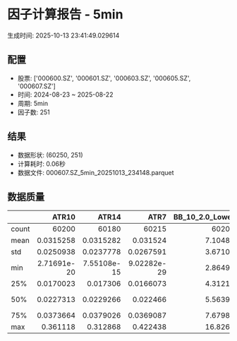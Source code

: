 # 因子计算报告 - 5min

生成时间: 2025-10-13 23:41:49.029614

## 配置

- 股票: ['000600.SZ', '000601.SZ', '000603.SZ', '000605.SZ', '000607.SZ']
- 时间: 2024-08-23 ~ 2025-08-22
- 周期: 5min
- 因子数: 251

## 结果

- 数据形状: (60250, 251)
- 计算耗时: 0.06秒
- 数据文件: 000607.SZ_5min_20251013_234148.parquet

## 数据质量

|       |           ATR10 |           ATR14 |            ATR7 |   BB_10_2.0_Lower |   BB_10_2.0_Middle |   BB_10_2.0_Upper |   BB_10_2.0_Width |   BB_15_2.0_Lower |   BB_15_2.0_Middle |   BB_15_2.0_Upper |   BB_15_2.0_Width |   BB_20_2.0_Lower |   BB_20_2.0_Middle |   BB_20_2.0_Upper |   BB_20_2.0_Width |     BOLB_20 |        CCI10 |        CCI14 |        CCI20 |       EMA12 |       EMA15 |       EMA20 |        EMA3 |        EMA5 |        EMA8 |     FIXLB10 |      FIXLB3 |      FIXLB5 |      FIXLB8 |      FMAX10 |      FMAX15 |      FMAX20 |       FMAX5 |     FMEAN10 |     FMEAN15 |     FMEAN20 |      FMEAN5 |      FMIN10 |      FMIN15 |      FMIN20 |       FMIN5 |      FSTD10 |      FSTD15 |      FSTD20 |       FSTD5 |     LEXLB10 |      LEXLB3 |      LEXLB5 |      LEXLB8 |        MA10 |        MA15 |        MA20 |         MA3 |         MA5 |         MA8 |            MACD |    MACD_12_26_9 |     MACD_6_13_4 |     MACD_8_17_5 |       MACD_HIST |     MACD_SIGNAL |    MEANLB10 |     MEANLB3 |     MEANLB5 |     MEANLB8 |         MSTD10 |        MSTD15 |          MSTD5 |       Momentum1 |      Momentum10 |      Momentum12 |      Momentum15 |      Momentum20 |       Momentum3 |       Momentum5 |       Momentum8 |               OBV |   OBV_SMA10 |   OBV_SMA15 |   OBV_SMA20 |    OBV_SMA5 |   Position10 |   Position12 |   Position15 |   Position20 |   Position25 |   Position30 |    Position5 |    Position8 |        RAND |      RANDNX |       RANDX |       RPROB |     RPROBCX |     RPROBNX |      RPROBX |        RSI |      RSI10 |      RSI14 |       RSI7 |        STCX |           STOCH |     STOCH_10_14 |     STOCH_14_20 |      STOCH_7_10 |         STX |   TA_ADXR_14 |   TA_ADX_14 |   TA_APO_fastperiod12_matype0_slowperiod26 |   TA_AROONOSC_14 |   TA_AROON_14_down |   TA_AROON_14_up |    TA_CCI_14 |   TA_CDL2CROWS |   TA_CDL3BLACKCROWS |   TA_CDL3INSIDE |   TA_CDL3LINESTRIKE |   TA_CDL3OUTSIDE |   TA_CDL3STARSINSOUTH |   TA_CDL3WHITESOLDIERS |   TA_CDLABANDONEDBABY |   TA_CDLADVANCEBLOCK |   TA_CDLBELTHOLD |   TA_CDLBREAKAWAY |   TA_CDLCLOSINGMARUBOZU |   TA_CDLCONCEALBABYSWALL |   TA_CDLCOUNTERATTACK |   TA_CDLDARKCLOUDCOVER |   TA_CDLDOJI |   TA_CDLDOJISTAR |   TA_CDLDRAGONFLYDOJI |   TA_CDLENGULFING |   TA_CDLEVENINGDOJISTAR |   TA_CDLEVENINGSTAR |   TA_CDLGAPSIDESIDEWHITE |   TA_CDLGRAVESTONEDOJI |   TA_CDLHAMMER |   TA_CDLHANGINGMAN |   TA_CDLHARAMI |   TA_CDLHARAMICROSS |   TA_CDLHIGHWAVE |   TA_CDLHIKKAKE |   TA_CDLHOMINGPIGEON |   TA_CDLIDENTICAL3CROWS |   TA_CDLINNECK |   TA_CDLINVERTEDHAMMER |   TA_CDLKICKING |   TA_CDLKICKINGBYLENGTH |   TA_CDLLADDERBOTTOM |   TA_CDLLONGLEGGEDDOJI |   TA_CDLLONGLINE |   TA_CDLMARUBOZU |   TA_CDLMATCHINGLOW |   TA_CDLMATHOLD |   TA_CDLMORNINGDOJISTAR |   TA_CDLMORNINGSTAR |   TA_CDLONNECK |   TA_CDLPIERCING |   TA_CDLRICKSHAWMAN |   TA_CDLRISEFALL3METHODS |   TA_CDLSEPARATINGLINES |   TA_CDLSHOOTINGSTAR |   TA_CDLSHORTLINE |   TA_CDLSPINNINGTOP |   TA_CDLSTALLEDPATTERN |   TA_CDLSTICKSANDWICH |   TA_CDLTAKURI |   TA_CDLTASUKIGAP |   TA_CDLTHRUSTING |   TA_CDLTRISTAR |   TA_CDLUNIQUE3RIVER |   TA_CDLUPSIDEGAP2CROWS |   TA_CDLXSIDEGAP3METHODS |   TA_DEMA_10 |   TA_DEMA_20 |   TA_DEMA_5 |    TA_DX_14 |   TA_EMA_10 |   TA_EMA_20 |   TA_EMA_30 |    TA_EMA_5 |   TA_EMA_60 |   TA_KAMA_10 |   TA_KAMA_20 |   TA_MFI_14 |   TA_MIDPRICE_10 |   TA_MIDPRICE_20 |   TA_MIDPRICE_5 |   TA_MOM_10 |   TA_ROCP_10 |   TA_ROCR100_10 |   TA_ROCR_10 |     TA_ROC_10 |   TA_RSI_14 |      TA_SAR |   TA_SMA_10 |   TA_SMA_20 |   TA_SMA_30 |    TA_SMA_5 |   TA_SMA_60 |   TA_STOCHF_D |   TA_STOCHF_K |   TA_STOCHRSI_fastd_period3_fastk_period5_timeperiod14_D |   TA_STOCHRSI_fastd_period3_fastk_period5_timeperiod14_K |   TA_STOCH_D |   TA_STOCH_K |    TA_T3_10 |    TA_T3_20 |     TA_T3_5 |   TA_TEMA_10 |   TA_TEMA_20 |   TA_TEMA_5 |   TA_TRIMA_10 |   TA_TRIMA_20 |   TA_TRIMA_5 |   TA_TRIX_14 |   TA_ULTOSC_timeperiod17_timeperiod214_timeperiod328 |   TA_WILLR_14 |   TA_WMA_10 |   TA_WMA_20 |    TA_WMA_5 |     TRENDLB10 |      TRENDLB3 |      TRENDLB5 |      TRENDLB8 |       Trend10 |      Trend12 |       Trend15 |       Trend20 |        Trend25 |        Trend5 |        Trend8 |      VWAP10 |      VWAP15 |      VWAP20 |      VWAP25 |      VWAP30 |   Volume_Momentum10 |   Volume_Momentum15 |   Volume_Momentum20 |   Volume_Momentum25 |   Volume_Momentum30 |   Volume_Ratio10 |   Volume_Ratio15 |   Volume_Ratio20 |   Volume_Ratio25 |   Volume_Ratio30 |    WILLR14 |    WILLR18 |    WILLR21 |     WILLR9 |
|:------|----------------:|----------------:|----------------:|------------------:|-------------------:|------------------:|------------------:|------------------:|-------------------:|------------------:|------------------:|------------------:|-------------------:|------------------:|------------------:|------------:|-------------:|-------------:|-------------:|------------:|------------:|------------:|------------:|------------:|------------:|------------:|------------:|------------:|------------:|------------:|------------:|------------:|------------:|------------:|------------:|------------:|------------:|------------:|------------:|------------:|------------:|------------:|------------:|------------:|------------:|------------:|------------:|------------:|------------:|------------:|------------:|------------:|------------:|------------:|------------:|----------------:|----------------:|----------------:|----------------:|----------------:|----------------:|------------:|------------:|------------:|------------:|---------------:|--------------:|---------------:|----------------:|----------------:|----------------:|----------------:|----------------:|----------------:|----------------:|----------------:|------------------:|------------:|------------:|------------:|------------:|-------------:|-------------:|-------------:|-------------:|-------------:|-------------:|-------------:|-------------:|------------:|------------:|------------:|------------:|------------:|------------:|------------:|-----------:|-----------:|-----------:|-----------:|------------:|----------------:|----------------:|----------------:|----------------:|------------:|-------------:|------------:|-------------------------------------------:|-----------------:|-------------------:|-----------------:|-------------:|---------------:|--------------------:|----------------:|--------------------:|-----------------:|----------------------:|-----------------------:|----------------------:|---------------------:|-----------------:|------------------:|------------------------:|-------------------------:|----------------------:|-----------------------:|-------------:|-----------------:|----------------------:|------------------:|------------------------:|--------------------:|-------------------------:|-----------------------:|---------------:|-------------------:|---------------:|--------------------:|-----------------:|----------------:|---------------------:|------------------------:|---------------:|-----------------------:|----------------:|------------------------:|---------------------:|-----------------------:|-----------------:|-----------------:|--------------------:|----------------:|------------------------:|--------------------:|---------------:|-----------------:|--------------------:|-------------------------:|------------------------:|---------------------:|------------------:|--------------------:|-----------------------:|----------------------:|---------------:|------------------:|------------------:|----------------:|---------------------:|------------------------:|-------------------------:|-------------:|-------------:|------------:|------------:|------------:|------------:|------------:|------------:|------------:|-------------:|-------------:|------------:|-----------------:|-----------------:|----------------:|------------:|-------------:|----------------:|-------------:|--------------:|------------:|------------:|------------:|------------:|------------:|------------:|------------:|--------------:|--------------:|---------------------------------------------------------:|---------------------------------------------------------:|-------------:|-------------:|------------:|------------:|------------:|-------------:|-------------:|------------:|--------------:|--------------:|-------------:|-------------:|-----------------------------------------------------:|--------------:|------------:|------------:|------------:|--------------:|--------------:|--------------:|--------------:|--------------:|-------------:|--------------:|--------------:|---------------:|--------------:|--------------:|------------:|------------:|------------:|------------:|------------:|--------------------:|--------------------:|--------------------:|--------------------:|--------------------:|-----------------:|-----------------:|-----------------:|-----------------:|-----------------:|-----------:|-----------:|-----------:|-----------:|
| count | 60200           | 60180           | 60215           |       60205       |        60205       |       60205       |       60205       |       60180       |        60180       |       60180       |       60180       |       60155       |        60155       |       60155       |       60155       | 60250       | 60160        | 60120        | 60060        | 60250       | 60250       | 60250       | 60250       | 60250       | 60250       | 60250       | 60250       | 60250       | 60250       | 60205       | 60180       | 60155       | 60230       | 60250       | 60250       | 60250       | 60250       | 60250       | 60250       | 60250       | 60250       | 60250       | 60250       | 60250       | 60250       | 60250       | 60250       | 60250       | 60250       | 60205       | 60180       | 60155       | 60240       | 60230       | 60215       | 60085           | 60085           | 60175           | 60150           | 60085           | 60085           | 60250       | 60250       | 60250       | 60250       | 60205          | 60180         | 60230          | 60200           | 60200           | 60200           | 60200           | 60200           | 60200           | 60200           | 60200           |   60250           | 60205       | 60180       | 60155       | 60230       | 60205        | 60195        | 60180        | 60155        | 60130        | 60105        | 60230        | 60215        | 60250       | 60250       | 60250       | 60250       | 60250       | 60250       | 60250       | 60180      | 60200      | 60180      | 60215      | 60250       | 60165           | 60075           | 59995           | 60130           | 60250       |  60115       | 60115       |                                60195       |      60250       |        60250       |      60250       | 60120        |          60250 |      60250          |    60250        |      60250          |     60250        |            60235      |          60250         |         60250         |         60250        |     60250        |    60250          |             60250       |                    60250 |          60250        |           60250        |   60250      |     60250        |           60250       |       60250       |            60250        |        60250        |            60250         |             60250      |    60250       |        60250       |  60250         |       60250         |       60250      |    60250        |         60250        |            60250        |   60250        |            60250       |  60250          |          60250          |                60250 |             60250      |      60250       |     60250        |         60250       |           60250 |           60250         |        60250        |   60250        |    60250         |          60250      |           60250          |             60250       |         60250        |       60250       |         60250       |           60250        |          60250        |    60250       |    60250          |      60250        |   60250         |       60250          |                   60250 |             60250        |  60250       |  60250       | 60250       | 60250       | 60250       | 60250       | 60250       | 60250       | 60250       |  60205       |  60155       | 60250       |      60250       |      60250       |     60250       | 60250       |  60250       |     60250       |  60250       | 60200         |  60180      | 60250       | 60205       | 60155       | 60105       | 60230       | 59955       |   60250       |   60250       |                                              60250       |                                              60250       |  60250       |  60250       | 60250       | 60250       | 60250       |  60250       |  60250       | 60250       |   60205       |   60155       |  60230       |  60250       |                                          60250       |    60185      | 60205       | 60155       | 60230       | 60205         | 60240         | 60230         | 60215         | 60205         | 60195        | 60180         | 60155         | 60130          | 60230         | 60215         | 60155       | 60155       | 60155       | 60155       | 60155       |     60200           |     60200           |     60200           |     60200           |     60200           |      60250       |      60250       |      60250       |      60250       |      60250       | 60185      | 60165      | 60150      | 60210      |
| mean  |     0.0315258   |     0.0315282   |     0.031524    |           7.10489 |            7.10998 |           7.11508 |           7.10998 |           7.10375 |            7.11015 |           7.11656 |           7.11015 |           7.10277 |            7.11031 |           7.11786 |           7.11031 |     7.10969 |    -0.407934 |     0.262328 |     1.37428  |     7.10828 |     7.10789 |     7.10725 |     7.10943 |     7.10918 |     7.10879 |     7.10969 |     7.10969 |     7.10969 |     7.10969 |     7.10998 |     7.11015 |     7.11031 |     7.10982 |     7.10969 |     7.10969 |     7.10969 |     7.10969 |     7.10969 |     7.10969 |     7.10969 |     7.10969 |     7.10969 |     7.10969 |     7.10969 |     7.10969 |     7.10969 |     7.10969 |     7.10969 |     7.10969 |     7.10998 |     7.11015 |     7.11031 |     7.10976 |     7.10982 |     7.10992 |     0.00180625  |     0.00180625  |     0.000901241 |     0.00116023  |    -1.61654e-06 |     0.00180787  |     7.10969 |     7.10969 |     7.10969 |     7.10969 |     0.0268516  |     0.0331495 |     0.0190408  |     0.000487036 |     0.000487036 |     0.000487036 |     0.000487036 |     0.000487036 |     0.000487036 |     0.000487036 |     0.000487036 |  819755           |     7.10998 |     7.11015 |     7.11031 |     7.10982 |     0.465808 |     0.465869 |     0.466434 |     0.468039 |     0.470102 |     0.472895 |     0.466018 |     0.465667 |     7.10969 |     7.10969 |     7.10969 |     7.10969 |     7.10969 |     7.10969 |     7.10969 |    50.5383 |    50.3111 |    50.5383 |    50.0805 |     7.10969 |    46.6122      |    46.5672      |    46.6155      |    46.5671      |     7.10969 |     29.8461  |    29.8461  |                                    7.11005 |          7.10969 |            7.10969 |          7.10969 |     0.262328 |              0 |         -0.00995851 |       -0.033195 |          0.00165975 |        -0.365145 |               49.5171 |              0.0829876 |            -0.0149378 |            -0.215768 |        -0.484647 |        0.00165975 |                -1.13527 |                        0 |              0.006639 |              -0.059751 |      33.6415 |        -0.137759 |               7.77427 |          -5.87419 |               -0.116183 |           -0.151037 |                0.0497925 |                 8.3917 |        1.52531 |           -4.85809 |     -0.0285477 |           0.0657261 |           9.839  |        0.439834 |             0.073029 |               -0.209129 |      -0.165975 |                1.60498 |     -0.00165975 |              0.00165975 |                    0 |                28.0398 |         -1.13693 |        -0.891286 |             2.97593 |               0 |               0.0746888 |            0.114523 |      -0.227386 |        0.0431535 |             10.7087 |               0.00165975 |                -2.50622 |            -0.360166 |           2.85477 |             9.84398 |              -0.126141 |              0.107884 |        7.76929 |       -0.00829876 |         -0.126141 |      -0.0298755 |           0.00497925 |                       0 |                -0.013278 |      7.10853 |      7.10725 |     7.10918 |     7.10969 |     7.10853 |     7.10725 |     7.10596 |     7.10918 |     7.10214 |      7.10998 |      7.11031 |     7.10969 |          7.10969 |          7.10969 |         7.10969 |     7.10969 |      7.10969 |         7.10969 |      7.10969 |     0.0487036 |     50.5383 |     7.10969 |     7.10998 |     7.11031 |     7.11064 |     7.10982 |     7.11161 |       7.10969 |       7.10969 |                                                  7.10969 |                                                  7.10969 |      7.10969 |      7.10969 |     7.10969 |     7.10969 |     7.10969 |      7.10853 |      7.10725 |     7.10918 |       7.10998 |       7.11031 |      7.10982 |      7.10969 |                                              7.10969 |      -51.1197 |     7.10998 |     7.11031 |     7.10982 |    -0.0293421 |    -0.0226635 |    -0.0277806 |    -0.0307617 |    -0.0293421 |    -0.027013 |    -0.0217792 |    -0.0125353 |    -0.00362299 |    -0.0277806 |    -0.0307617 |     7.02856 |     7.02856 |     7.02856 |     7.02856 |     7.02856 |         0.000487036 |         0.000487036 |         0.000487036 |         0.000487036 |         0.000487036 |          7.10969 |          7.10969 |          7.10969 |          7.10969 |          7.10969 |   -51.1197 |   -51.2455 |   -51.3136 |   -50.8259 |
| std   |     0.0250938   |     0.0237778   |     0.0267591   |           3.67108 |            3.67368 |           3.6763  |           3.67368 |           3.67018 |            3.67349 |           3.67683 |           3.67349 |           3.66937 |            3.6733  |           3.67727 |           3.6733  |     3.67406 |    92.0148   |    96.8215   |   102.816    |     3.67308 |     3.67283 |     3.67241 |     3.67385 |     3.67367 |     3.67341 |     3.67406 |     3.67406 |     3.67406 |     3.67406 |     3.67368 |     3.67349 |     3.6733  |     3.67387 |     3.67406 |     3.67406 |     3.67406 |     3.67406 |     3.67406 |     3.67406 |     3.67406 |     3.67406 |     3.67406 |     3.67406 |     3.67406 |     3.67406 |     3.67406 |     3.67406 |     3.67406 |     3.67406 |     3.67368 |     3.67349 |     3.6733  |     3.67396 |     3.67387 |     3.67376 |     0.0387428   |     0.0387428   |     0.0281399   |     0.0311149   |     0.0119537   |     0.0363628   |     3.67406 |     3.67406 |     3.67406 |     3.67406 |     0.0417497  |     0.0489102 |     0.0321535  |     0.0137692   |     0.0137692   |     0.0137692   |     0.0137692   |     0.0137692   |     0.0137692   |     0.0137692   |     0.0137692   |       1.03037e+06 |     3.67368 |     3.67349 |     3.6733  |     3.67387 |     0.309102 |     0.306195 |     0.303156 |     0.300179 |     0.298025 |     0.297228 |     0.325354 |     0.31337  |     3.67406 |     3.67406 |     3.67406 |     3.67406 |     3.67406 |     3.67406 |     3.67406 |    13.1015 |    15.0354 |    13.1015 |    17.436  |     3.67406 |    27.8222      |    19.6227      |    19.1379      |    19.922       |     3.67406 |     13.989   |    13.989   |                                    3.67361 |          3.67406 |            3.67406 |          3.67406 |    96.8215   |              0 |          0.997882   |        5.61558  |          0.910981   |         8.59609  |               25.973  |              2.87958   |             1.35112   |             4.6401   |        52.3043   |        0.4074     |                51.5688  |                        0 |              7.70844  |               2.44369  |      47.2487 |        11.4283   |              26.7769  |          30.5546  |                3.4066   |            3.88345  |               11.2902    |                27.7266 |       12.2559  |           21.4992  |     33.6436    |          28.3109    |          33.8384 |       19.5716   |             2.70142  |                4.56831  |       4.07066  |               12.5668  |      0.910981   |              0.910981   |                    0 |                44.9198 |         45.2002  |        41.6155   |            16.9924  |               0 |               2.73193   |            3.38221  |       4.76311  |        2.07691   |             30.9227 |               0.4074     |                16.8478  |             5.99062  |          34.3838  |            34.9826  |               3.54942  |              3.28282  |       26.769   |        1.07786    |          3.54942  |       6.41573   |           0.705627   |                       0 |                 1.82192  |      3.67324 |      3.67241 |     3.67367 |     3.67406 |     3.67324 |     3.67241 |     3.67157 |     3.67367 |     3.66902 |      3.67368 |      3.6733  |     3.67406 |          3.67406 |          3.67406 |         3.67406 |     3.67406 |      3.67406 |         3.67406 |      3.67406 |     1.37692   |     13.1015 |     3.67406 |     3.67368 |     3.6733  |     3.67293 |     3.67387 |     3.6718  |       3.67406 |       3.67406 |                                                  3.67406 |                                                  3.67406 |      3.67406 |      3.67406 |     3.67406 |     3.67406 |     3.67406 |      3.67324 |      3.67241 |     3.67367 |       3.67368 |       3.6733  |      3.67387 |      3.67406 |                                              3.67406 |       30.5672 |     3.67368 |     3.6733  |     3.67387 |     1.14539   |     0.795844  |     0.975942  |     1.09567   |     1.14539   |     1.18299  |     1.22623   |     1.27695   |     1.31268    |     0.975942  |     1.09567   |     3.68232 |     3.68232 |     3.68232 |     3.68232 |     3.68232 |         0.0137692   |         0.0137692   |         0.0137692   |         0.0137692   |         0.0137692   |          3.67406 |          3.67406 |          3.67406 |          3.67406 |          3.67406 |    30.5672 |    30.274  |    30.1076 |    31.2865 |
| min   |     2.71691e-20 |     7.55108e-15 |     9.02282e-29 |           2.86499 |            2.867   |           2.86901 |           2.867   |           2.86807 |            2.87    |           2.87193 |           2.87    |           2.87015 |            2.872   |           2.87385 |           2.872   |     2.85    |  -666.663    |  -933.326    | -1333.32     |     2.86691 |     2.86841 |     2.87063 |     2.85947 |     2.86176 |     2.86439 |     2.85    |     2.85    |     2.85    |     2.85    |     2.867   |     2.87    |     2.872   |     2.86    |     2.85    |     2.85    |     2.85    |     2.85    |     2.85    |     2.85    |     2.85    |     2.85    |     2.85    |     2.85    |     2.85    |     2.85    |     2.85    |     2.85    |     2.85    |     2.85    |     2.867   |     2.87    |     2.872   |     2.85667 |     2.86    |     2.86625 |    -0.445071    |    -0.445071    |    -0.4341      |    -0.426466    |    -0.181994    |    -0.391994    |     2.85    |     2.85    |     2.85    |     2.85    |     0          |     0         |     0          |    -0.126214    |    -0.126214    |    -0.126214    |    -0.126214    |    -0.126214    |    -0.126214    |    -0.126214    |    -0.126214    | -826195           |     2.867   |     2.87    |     2.872   |     2.86    |     0        |     0        |     0        |     0        |     0        |     0        |     0        |     0        |     2.85    |     2.85    |     2.85    |     2.85    |     2.85    |     2.85    |     2.85    |     0      |     0      |     0      |     0      |     2.85    |    -8.81073e-13 |    -5.68434e-13 |    -3.63798e-13 |    -3.97904e-13 |     2.85    |      6.46999 |     6.46999 |                                    2.8675  |          2.85    |            2.85    |          2.85    |  -933.326    |              0 |       -100          |     -100        |       -100          |      -100        |                0      |              0         |          -100         |          -100        |      -100        |        0          |              -100       |                        0 |           -100        |            -100        |       0      |      -100        |               0       |        -100       |             -100        |         -100        |             -100         |                 0      |        0       |         -100       |   -100         |        -100         |        -100      |     -200        |             0        |             -100        |    -100        |                0       |   -100          |           -100          |                    0 |                 0      |       -100       |      -100        |             0       |               0 |               0         |            0        |    -100        |        0         |              0      |               0          |              -100       |          -100        |        -100       |          -100       |            -100        |              0        |        0       |     -100          |       -100        |    -100         |           0          |                       0 |              -100        |      2.86576 |      2.87063 |     2.86176 |     2.85    |     2.86576 |     2.87063 |     2.87498 |     2.86176 |     2.88779 |      2.867   |      2.872   |     2.85    |          2.85    |          2.85    |         2.85    |     2.85    |      2.85    |         2.85    |      2.85    |   -12.6214    |      0      |     2.85    |     2.867   |     2.872   |     2.87267 |     2.86    |     2.8865  |       2.85    |       2.85    |                                                  2.85    |                                                  2.85    |      2.85    |      2.85    |     2.85    |     2.85    |     2.85    |      2.86576 |      2.87063 |     2.86176 |       2.867   |       2.872   |      2.86    |      2.85    |                                              2.85    |     -100      |     2.867   |     2.872   |     2.86    |    -2.84605   |    -1.1547    |    -1.78885   |    -2.47487   |    -2.84605   |    -3.17543  |    -3.61478   |    -4.24853   |    -4.8        |    -1.78885   |    -2.47487   |     0       |     0       |     0       |     0       |     0       |        -0.126214    |        -0.126214    |        -0.126214    |        -0.126214    |        -0.126214    |          2.85    |          2.85    |          2.85    |          2.85    |          2.85    |  -100      |  -100      |  -100      |  -100      |
| 25%   |     0.0170023   |     0.017306    |     0.0166073   |           4.31217 |            4.316   |           4.3188  |           4.316   |           4.31148 |            4.31533 |           4.31911 |           4.31533 |           4.31103 |            4.31575 |           4.32036 |           4.31575 |     4.32    |   -59.6431   |   -58.9334   |   -58.0989   |     4.31571 |     4.31514 |     4.31461 |     4.31513 |     4.3154  |     4.31576 |     4.32    |     4.32    |     4.32    |     4.32    |     4.316   |     4.31533 |     4.31575 |     4.316   |     4.32    |     4.32    |     4.32    |     4.32    |     4.32    |     4.32    |     4.32    |     4.32    |     4.32    |     4.32    |     4.32    |     4.32    |     4.32    |     4.32    |     4.32    |     4.32    |     4.316   |     4.31533 |     4.31575 |     4.31667 |     4.316   |     4.31625 |    -0.0102677   |    -0.0102677   |    -0.00693036  |    -0.00789629  |    -0.00325925  |    -0.00977777  |     4.32    |     4.32    |     4.32    |     4.32    |     0.00942809 |     0.0112122 |     0.00707107 |    -0.00455581  |    -0.00455581  |    -0.00455581  |    -0.00455581  |    -0.00455581  |    -0.00455581  |    -0.00455581  |    -0.00455581  |   99847.2         |     4.316   |     4.31533 |     4.31575 |     4.316   |     0.2      |     0.2      |     0.2      |     0.2      |     0.205882 |     0.208333 |     0.2      |     0.2      |     4.32    |     4.32    |     4.32    |     4.32    |     4.32    |     4.32    |     4.32    |    42.3637 |    40.8474 |    42.3637 |    38.7162 |     4.32    |    22.2222      |    32.1429      |    32.6385      |    32.2629      |     4.32    |     19.7373  |    19.7373  |                                    4.315   |          4.32    |            4.32    |          4.32    |   -58.9334   |              0 |          0          |        0        |          0          |         0        |               29.3539 |              0         |             0         |             0        |         0        |        0          |                 0       |                        0 |              0        |               0        |       0      |         0        |               0       |           0       |                0        |            0        |                0         |                 0      |        0       |            0       |      0         |           0         |           0      |        0        |             0        |                0        |       0        |                0       |      0          |              0          |                    0 |                 0      |          0       |         0        |             0       |               0 |               0         |            0        |       0        |        0         |              0      |               0          |                 0       |             0        |           0       |             0       |               0        |              0        |        0       |        0          |          0        |       0         |           0          |                       0 |                 0        |      4.31525 |      4.31461 |     4.3154  |     4.32    |     4.31525 |     4.31461 |     4.31484 |     4.3154  |     4.31583 |      4.316   |      4.31575 |     4.32    |          4.32    |          4.32    |         4.32    |     4.32    |      4.32    |         4.32    |      4.32    |    -0.455581  |     42.3637 |     4.32    |     4.316   |     4.31575 |     4.31567 |     4.316   |     4.316   |       4.32    |       4.32    |                                                  4.32    |                                                  4.32    |      4.32    |      4.32    |     4.32    |     4.32    |     4.32    |      4.31525 |      4.31461 |     4.3154  |       4.316   |       4.31575 |      4.316   |      4.32    |                                              4.32    |      -76.3158 |     4.316   |     4.31575 |     4.316   |    -0.948682  |    -0.57735   |    -0.874767  |    -0.935413  |    -0.948682  |    -0.970453 |    -0.97218   |    -0.993316  |    -1.00353    |    -0.874767  |    -0.935413  |     4.2921  |     4.2921  |     4.2921  |     4.2921  |     4.2921  |        -0.00455581  |        -0.00455581  |        -0.00455581  |        -0.00455581  |        -0.00455581  |          4.32    |          4.32    |          4.32    |          4.32    |          4.32    |   -76.3158 |   -76.9231 |   -77.4194 |   -75      |
| 50%   |     0.0227313   |     0.0229266   |     0.022466    |           5.56396 |            5.569   |           5.5732  |           5.569   |           5.56465 |            5.56933 |           5.57406 |           5.56933 |           5.56314 |            5.5695  |           5.57609 |           5.5695  |     5.57    |    -0.687281 |    -0.860588 |    -0.474317 |     5.56712 |     5.56744 |     5.56666 |     5.56729 |     5.56806 |     5.56745 |     5.57    |     5.57    |     5.57    |     5.57    |     5.569   |     5.56933 |     5.5695  |     5.568   |     5.57    |     5.57    |     5.57    |     5.57    |     5.57    |     5.57    |     5.57    |     5.57    |     5.57    |     5.57    |     5.57    |     5.57    |     5.57    |     5.57    |     5.57    |     5.57    |     5.569   |     5.56933 |     5.5695  |     5.56667 |     5.568   |     5.56875 |     0.000125283 |     0.000125283 |    -5.622e-05   |    -9.80283e-12 |    -0.000135522 |     0.000171128 |     5.57    |     5.57    |     5.57    |     5.57    |     0.0150923  |     0.0188982 |     0.0114018  |     0           |     0           |     0           |     0           |     0           |     0           |     0           |     0           |  536373           |     5.569   |     5.56933 |     5.5695  |     5.568   |     0.5      |     0.473684 |     0.464286 |     0.461538 |     0.462574 |     0.46875  |     0.5      |     0.5      |     5.57    |     5.57    |     5.57    |     5.57    |     5.57    |     5.57    |     5.57    |    50.0137 |    49.7444 |    50.0137 |    49.453  |     5.57    |    45.8333      |    46.7525      |    46.6667      |    46.6667      |     5.57    |     26.9932  |    26.9932  |                                    5.56917 |          5.57    |            5.57    |          5.57    |    -0.860588 |              0 |          0          |        0        |          0          |         0        |               48.8376 |              0         |             0         |             0        |         0        |        0          |                 0       |                        0 |              0        |               0        |       0      |         0        |               0       |           0       |                0        |            0        |                0         |                 0      |        0       |            0       |      0         |           0         |           0      |        0        |             0        |                0        |       0        |                0       |      0          |              0          |                    0 |                 0      |          0       |         0        |             0       |               0 |               0         |            0        |       0        |        0         |              0      |               0          |                 0       |             0        |           0       |             0       |               0        |              0        |        0       |        0          |          0        |       0         |           0          |                       0 |                 0        |      5.56789 |      5.56666 |     5.56806 |     5.57    |     5.56789 |     5.56666 |     5.56625 |     5.56806 |     5.56392 |      5.569   |      5.5695  |     5.57    |          5.57    |          5.57    |         5.57    |     5.57    |      5.57    |         5.57    |      5.57    |     0         |     50.0137 |     5.57    |     5.569   |     5.5695  |     5.57    |     5.568   |     5.56817 |       5.57    |       5.57    |                                                  5.57    |                                                  5.57    |      5.57    |      5.57    |     5.57    |     5.57    |     5.57    |      5.56789 |      5.56666 |     5.56806 |       5.569   |       5.5695  |      5.568   |      5.57    |                                              5.57    |      -50      |     5.569   |     5.5695  |     5.568   |     0         |     0         |     0         |     0         |     0         |     0        |     0         |     0         |     0          |     0         |     0         |     5.54194 |     5.54194 |     5.54194 |     5.54194 |     5.54194 |         0           |         0           |         0           |         0           |         0           |          5.57    |          5.57    |          5.57    |          5.57    |          5.57    |   -50      |   -50      |   -50      |   -50      |
| 75%   |     0.0373664   |     0.0379026   |     0.0369087   |           7.67988 |            7.685   |           7.69    |           7.685   |           7.67799 |            7.684   |           7.6903  |           7.684   |           7.67697 |            7.6835  |           7.69033 |           7.6835  |     7.68    |    55.7783   |    55.8536   |    56.243    |     7.68259 |     7.68394 |     7.68222 |     7.68408 |     7.68462 |     7.6833  |     7.68    |     7.68    |     7.68    |     7.68    |     7.685   |     7.684   |     7.6835  |     7.686   |     7.68    |     7.68    |     7.68    |     7.68    |     7.68    |     7.68    |     7.68    |     7.68    |     7.68    |     7.68    |     7.68    |     7.68    |     7.68    |     7.68    |     7.68    |     7.68    |     7.685   |     7.684   |     7.6835  |     7.68667 |     7.686   |     7.68562 |     0.0114313   |     0.0114313   |     0.00702811  |     0.00837206  |     0.00310418  |     0.0111515   |     7.68    |     7.68    |     7.68    |     7.68    |     0.0285968  |     0.0358303 |     0.0194936  |     0.004329    |     0.004329    |     0.004329    |     0.004329    |     0.004329    |     0.004329    |     0.004329    |     0.004329    |       1.27607e+06 |     7.685   |     7.684   |     7.6835  |     7.686   |     0.714286 |     0.714286 |     0.714286 |     0.722222 |     0.722222 |     0.727273 |     0.714286 |     0.714286 |     7.68    |     7.68    |     7.68    |     7.68    |     7.68    |     7.68    |     7.68    |    57.7762 |    59.1404 |    57.7762 |    61.0846 |     7.68    |    70.2381      |    61.2245      |    60.7164      |    61.4723      |     7.68    |     36.6576  |    36.6576  |                                    7.68417 |          7.68    |            7.68    |          7.68    |    55.8536   |              0 |          0          |        0        |          0          |         0        |               69.4064 |              0         |             0         |             0        |         0        |        0          |                 0       |                        0 |              0        |               0        |     100      |         0        |               0       |           0       |                0        |            0        |                0         |                 0      |        0       |            0       |      0         |           0         |           0      |        0        |             0        |                0        |       0        |                0       |      0          |              0          |                    0 |               100      |          0       |         0        |             0       |               0 |               0         |            0        |       0        |        0         |              0      |               0          |                 0       |             0        |           0       |             0       |               0        |              0        |        0       |        0          |          0        |       0         |           0          |                       0 |                 0        |      7.68243 |      7.68222 |     7.68462 |     7.68    |     7.68243 |     7.68222 |     7.68037 |     7.68462 |     7.68441 |      7.685   |      7.6835  |     7.68    |          7.68    |          7.68    |         7.68    |     7.68    |      7.68    |         7.68    |      7.68    |     0.4329    |     57.7762 |     7.68    |     7.685   |     7.6835  |     7.68733 |     7.686   |     7.69475 |       7.68    |       7.68    |                                                  7.68    |                                                  7.68    |      7.68    |      7.68    |     7.68    |     7.68    |     7.68    |      7.68243 |      7.68222 |     7.68462 |       7.685   |       7.6835  |      7.686   |      7.68    |                                              7.68    |      -25      |     7.685   |     7.6835  |     7.686   |     0.869894  |     0.57735   |     0.730296  |     0.846113  |     0.869894  |     0.888694 |     0.913139  |     0.946216  |     0.965629   |     0.730296  |     0.846113  |     7.64117 |     7.64117 |     7.64117 |     7.64117 |     7.64117 |         0.004329    |         0.004329    |         0.004329    |         0.004329    |         0.004329    |          7.68    |          7.68    |          7.68    |          7.68    |          7.68    |   -25      |   -25      |   -25      |   -25      |
| max   |     0.361118    |     0.312868    |     0.422438    |          16.8262  |           16.852   |          16.8778  |          16.852   |          16.7929  |           16.8167  |          16.8404  |          16.8167  |          16.7672  |           16.79    |          16.8128  |          16.79    |    17.09    |   666.663    |   933.326    |  1333.32     |    16.7893  |    16.7579  |    16.737   |    16.9877  |    16.9034  |    16.8489  |    17.09    |    17.09    |    17.09    |    17.09    |    16.852   |    16.8167  |    16.79    |    16.95    |    17.09    |    17.09    |    17.09    |    17.09    |    17.09    |    17.09    |    17.09    |    17.09    |    17.09    |    17.09    |    17.09    |    17.09    |    17.09    |    17.09    |    17.09    |    17.09    |    16.852   |    16.8167  |    16.79    |    17.0233  |    16.95    |    16.8738  |     0.559123    |     0.559123    |     0.572811    |     0.557399    |     0.260437    |     0.482979    |    17.09    |    17.09    |    17.09    |    17.09    |     1.00329    |     1.04355   |     0.814445   |     0.214542    |     0.214542    |     0.214542    |     0.214542    |     0.214542    |     0.214542    |     0.214542    |     0.214542    |       5.33658e+06 |    16.852   |    16.8167  |    16.79    |    16.95    |     1        |     1        |     1        |     1        |     1        |     1        |     1        |     1        |    17.09    |    17.09    |    17.09    |    17.09    |    17.09    |    17.09    |    17.09    |   100      |   100      |   100      |   100      |    17.09    |   100           |   100           |   100           |   100           |    17.09    |     99.7852  |    99.7852  |                                   16.83    |         17.09    |           17.09    |         17.09    |   933.326    |              0 |          0          |      100        |        100          |       100        |              100      |            100         |           100         |             0        |       100        |      100          |               100       |                        0 |            100        |               0        |     100      |       100        |             100       |         100       |                0        |            0        |              100         |               100      |      100       |            0       |    100         |         100         |         100      |      200        |           100        |                0        |       0        |              100       |    100          |            100          |                    0 |               100      |        100       |       100        |           100       |               0 |             100         |          100        |       0        |      100         |            100      |             100          |               100       |             0        |         100       |           100       |               0        |            100        |      100       |      100          |          0        |     100         |         100          |                       0 |               100        |     16.8176  |     16.737   |    16.9034  |    17.09    |    16.8176  |    16.737   |    16.6943  |    16.9034  |    16.6013  |     16.852   |     16.79    |    17.09    |         17.09    |         17.09    |        17.09    |    17.09    |     17.09    |        17.09    |     17.09    |    21.4542    |    100      |    17.09    |    16.852   |    16.79    |    16.7477  |    16.95    |    16.595   |      17.09    |      17.09    |                                                 17.09    |                                                 17.09    |     17.09    |     17.09    |    17.09    |    17.09    |    17.09    |     16.8176  |     16.737   |    16.9034  |      16.852   |      16.79    |     16.95    |     17.09    |                                             17.09    |        0      |    16.852   |    16.79    |    16.95    |     2.84605   |     1.1547    |     1.78885   |     2.47487   |     2.84605   |     3.17543  |     3.61478   |     4.24853   |     4.8        |     1.78885   |     2.47487   |    16.9027  |    16.9027  |    16.9027  |    16.9027  |    16.9027  |         0.214542    |         0.214542    |         0.214542    |         0.214542    |         0.214542    |         17.09    |         17.09    |         17.09    |         17.09    |         17.09    |     0      |     0      |     0      |     0      |